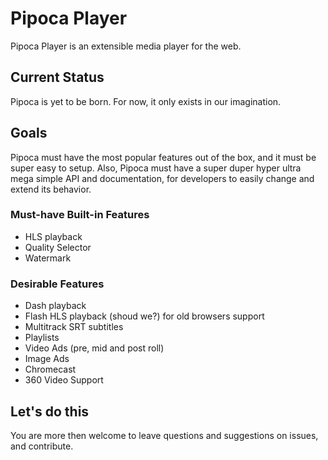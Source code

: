 # Pipoca Player

Pipoca Player is an extensible media player for the web.

## Current Status

Pipoca is yet to be born. For now, it only exists in our imagination.

## Goals

Pipoca must have the most popular features out of the box, and it must be super easy to setup. Also, Pipoca must have a super duper hyper ultra mega simple API and documentation, for developers to easily change and extend its behavior.

### Must-have Built-in Features

- HLS playback
- Quality Selector
- Watermark

### Desirable Features

- Dash playback
- Flash HLS playback (shoud we?) for old browsers support
- Multitrack SRT subtitles
- Playlists
- Video Ads (pre, mid and post roll)
- Image Ads
- Chromecast
- 360 Video Support

## Let's do this

You are more then welcome to leave questions and suggestions on issues, and contribute.